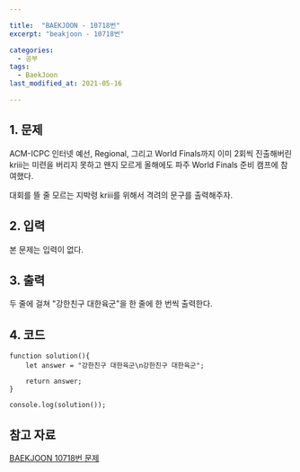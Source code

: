 ```yaml
---

title:  "BAEKJOON - 10718번"
excerpt: "beakjoon - 10718번"

categories:
  - 공부
tags:
  - BaekJoon
last_modified_at: 2021-05-16

---
```


## 1. 문제

ACM-ICPC 인터넷 예선, Regional, 그리고 World Finals까지 이미 2회씩 진출해버린 kriii는 미련을 버리지 못하고 왠지 모르게 올해에도 파주 World Finals 준비 캠프에 참여했다.

대회를 뜰 줄 모르는 지박령 kriii를 위해서 격려의 문구를 출력해주자.

## 2. 입력

본 문제는 입력이 없다.

## 3. 출력

두 줄에 걸쳐 "강한친구 대한육군"을 한 줄에 한 번씩 출력한다.

## 4. 코드

```
function solution(){
    let answer = "강한친구 대한육군\n강한친구 대한육군";

    return answer;
}

console.log(solution());
```

## 참고 자료

[BAEKJOON 10718번 문제][1]   

[1]: https://www.acmicpc.net/problem/10718